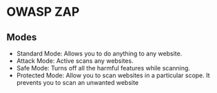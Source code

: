 # OWASP ZAP 


## Modes

* Standard Mode: Allows you to do anything to any website.
* Attack Mode: Active scans any websites.
* Safe Mode: Turns off all the harmful features while scanning.
* Protected Mode: Allow you to scan websites in a particular scope. It prevents you to scan an unwanted website
